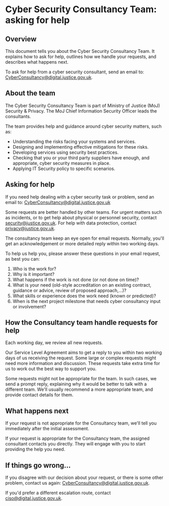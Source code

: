 # Cyber Security Consultancy Team: asking for help

## Overview

This document tells you about the Cyber Security Consultancy Team. It explains how to ask for help, outlines how we handle your requests, and describes what happens next.

To ask for help from a cyber security consultant, send an email to: [CyberConsultancy@digital.justice.gov.uk](mailto:CyberConsultancy@digital.justice.gov.uk).

## About the team

The Cyber Security Consultancy Team is part of Ministry of Justice \(MoJ\) Security & Privacy. The MoJ Chief Information Security Officer leads the consultants.

The team provides help and guidance around cyber security matters, such as:

-   Understanding the risks facing your systems and services.
-   Designing and implementing effective mitigations for these risks.
-   Developing services using security best practices.
-   Checking that you or your third party suppliers have enough, and appropriate, cyber security measures in place.
-   Applying IT Security policy to specific scenarios.

## Asking for help

If you need help dealing with a cyber security task or problem, send an email to: [CyberConsultancy@digital.justice.gov.uk](mailto:CyberConsultancy@digital.justice.gov.uk)

Some requests are better handled by other teams. For urgent matters such as incidents, or to get help about physical or personnel security, contact [security@justice.gov.uk](mailto:security@justice.gov.uk). For help with data protection, contact [privacy@justice.gov.uk](mailto:privacy@justice.gov.uk).

The consultancy team keep an eye open for email requests. Normally, you'll get an acknowledgement or more detailed reply within two working days.

To help us help you, please answer these questions in your email request, as best you can:

1.  Who is the work for?
2.  Why is it important?
3.  What happens if the work is not done \(or not done on time\)?
4.  What is your need \(old-style accreditation on an existing contract, guidance or advice, review of proposed approach,...\)?
5.  What skills or experience does the work need \(known or predicted\)?
6.  When is the next project milestone that needs cyber consultancy input or involvement?

## How the Consultancy team handle requests for help

Each working day, we review all new requests.

Our Service Level Agreement aims to get a reply to you within two working days of us receiving the request. Some large or complex requests might need more information and discussion. These requests take extra time for us to work out the best way to support you.

Some requests might not be appropriate for the team. In such cases, we send a prompt reply, explaining why it would be better to talk with a different team. We'll usually recommend a more appropriate team, and provide contact details for them.

## What happens next

If your request is not appropriate for the Consultancy team, we'll tell you immediately after the initial assessment.

If your request is appropriate for the Consultancy team, the assigned consultant contacts you directly. They will engage with you to start providing the help you need.

## If things go wrong...

If you disagree with our decision about your request, or there is some other problem, contact us again: [CyberConsultancy@digital.justice.gov.uk](mailto:CyberConsultancy@digital.justice.gov.uk).

If you'd prefer a different escalation route, contact [ciso@digital.justice.gov.uk](mailto:ciso@digital.justice.gov.uk).

